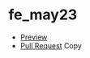# fe_may23

- [Preview](https://marekder.github.io/fe_may23/)
- [Pull Request](https://github.com/marekder/fe_may23/pull/1/files)
Copy
